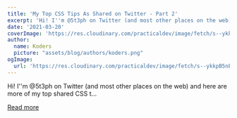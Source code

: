 ```yaml
---
title: 'My Top CSS Tips As Shared on Twitter - Part 2'
excerpt: 'Hi! I''m @5t3ph on Twitter (and most other places on the web) and here are more of my top shared CSS t...'
date: '2021-03-20'
coverImage: 'https://res.cloudinary.com/practicaldev/image/fetch/s--ykkpB5nE--/c_imagga_scale,f_auto,fl_progressive,h_420,q_auto,w_1000/https://dev-to-uploads.s3.amazonaws.com/uploads/articles/0jfzudyp5wd8x717a8da.png'
author:
  name: Koders
  picture: "assets/blog/authors/koders.png"
ogImage:
  url: 'https://res.cloudinary.com/practicaldev/image/fetch/s--ykkpB5nE--/c_imagga_scale,f_auto,fl_progressive,h_420,q_auto,w_1000/https://dev-to-uploads.s3.amazonaws.com/uploads/articles/0jfzudyp5wd8x717a8da.png'
---
```


Hi! I''m @5t3ph on Twitter (and most other places on the web) and here are more of my top shared CSS t...

[Read more](https://dev.to/5t3ph/my-top-css-tips-as-shared-on-twitter-part-2-43lg)
